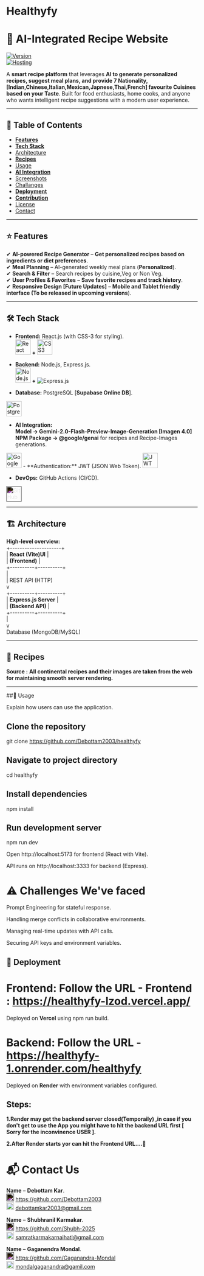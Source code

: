 # Healthyfy 

# 🍳 AI-Integrated Recipe Website     
[![Version](https://img.shields.io/badge/version-1.0.0-blue)]()  
[![Hosting](https://img.shields.io/badge/contributions-closed-orange.svg)]() 

A **smart recipe platform** that leverages **AI to generate personalized recipes, suggest meal plans, and provide 7 Nationality, [Indian,Chinese,Italian,Mexican,Japnese,Thai,French] favourite Cuisines based on your Taste**. Built for food enthusiasts, home cooks, and anyone who wants intelligent recipe suggestions with a modern user experience.

---

## 📑 Table of Contents
- [**Features**](#features)  
- [**Tech Stack**](#tech-stack)  
- [Architecture](#architecture)    
- [**Recipes**](#recipes)      
- [Usage](#usage)
- [**AI Integration**](#ai-integration)  
- [Screenshots](#screenshots)    
- [Challanges](#Challanges)  
- [**Deployment**](#deployment)  
- [**Contribution**](#contributing)  
- [License](#license)  
- [Contact](#contact)  

---

## ⭐ Features
✔ **AI-powered Recipe Generator** – **Get personalized recipes based on ingredients or diet preferences**.  
✔ **Meal Planning** – AI-generated weekly meal plans (**Personalized**).  
✔ **Search & Filter** – Search recipes by cuisine,Veg or Non Veg.  
✔ **User Profiles & Favorites** – **Save favorite recipes and track history**.  
✔ **Responsive Design [Future Updates]** – **Mobile and Tablet friendly interface (To be released in upcoming versions**).  

---

## 🛠 Tech Stack
- **Frontend:** React.js (with CSS-3 for styling).  
<img src="https://cdn.jsdelivr.net/gh/devicons/devicon/icons/react/react-original.svg" width="40" alt="React" />  **+** <img src="https://cdn.jsdelivr.net/gh/devicons/devicon/icons/css3/css3-original.svg" width="40" alt="CSS3" />

- **Backend:** Node.js, Express.js.  
  <img src="https://cdn.jsdelivr.net/gh/devicons/devicon/icons/nodejs/nodejs-original.svg" width="40" alt="Node.js" />  **+** <img src="https://img.shields.io/badge/Express.js-000000?style=for-the-badge&logo=express&logoColor=white" alt="Express.js" />

- **Database:** PostgreSQL [**Supabase Online DB**].  
<img src="https://cdn.jsdelivr.net/gh/devicons/devicon/icons/postgresql/postgresql-original.svg" width="40" alt="PostgreSQL" />  

- **AI Integration:**  
**Model -> Gemini-2.0-Flash-Preview-Image-Generation [Imagen 4.0]  
NPM Package -> @google/genai** for recipes and Recipe-Images generations.  
<img src="https://cdn.simpleicons.org/googlegemini/ffffff" width="40" alt="Google Gemini" />
- **Authentication:** JWT (JSON Web Token).  
<img src="https://jwt.io/img/pic_logo.svg" width="40" alt="JWT" />

- **DevOps:** GitHub Actions (CI/CD).  
<img src="https://cdn.jsdelivr.net/gh/devicons/devicon/icons/github/github-original.svg" width="40" alt="GitHub" style="filter: invert(1);" />

 

---

## 🏗 Architecture
**High-level overview:**   
+---------------------+   
|   **React (Vite)UI**  |    
|   **(Frontend)**     |   
+----------+----------+    
           |   
           | REST API (HTTP)   
           v   
+----------+----------+   
|  **Express.js Server** |   
|  **(Backend API)**    |   
+----------+----------+   
           |   
           v   
 Database (MongoDB/MySQL)   


 ---

 ## 🥓 Recipes
**Source :** **All continental recipes and their images are taken from the web for maintaining smooth server rendering.**


---

##🔖 Usage

Explain how users can use the application.

## Clone the repository
git clone https://github.com/Debottam2003/healthyfy

## Navigate to project directory
cd healthyfy

## Install dependencies
npm install

## Run development server
npm run dev

Open http://localhost:5173 for frontend (React with Vite).

API runs on http://localhost:3333 for backend (Express).	

# ⚠️ Challenges We've faced 

Prompt Engineering for stateful response.

Handling merge conflicts in collaborative environments.

Managing real-time updates with API calls.

Securing API keys and environment variables.

## 🚀 Deployment

# Frontend: Follow the URL - Frontend : https://healthyfy-lzod.vercel.app/   

Deployed on **Vercel** using npm run build.   

# Backend: Follow the URL - https://healthyfy-1.onrender.com/healthyfy   

Deployed on **Render** with environment variables configured.   

## Steps: 
**1.Render may get the backend server closed(Temporaily) ,in case if you don't get to use the App you might have to hit the backend URL first [ Sorry for the inconvinence USER ].**    

**2.After Render starts yor can hit the Frontend URL....💌**

# 📬 Contact Us

**Name** – **Debottam Kar**.   
<img src="https://cdn.jsdelivr.net/gh/devicons/devicon/icons/github/github-original.svg" width="20" alt="GitHub" style="filter: invert(1);" /> https://github.com/Debottam2003   
<img src="https://cdn.simpleicons.org/gmail/EA4335" width="20" alt="Gmail" />
debottamkar2003@gmail.com

**Name** – **Shubhranil Karmakar**.   
<img src="https://cdn.jsdelivr.net/gh/devicons/devicon/icons/github/github-original.svg" width="20" alt="GitHub" style="filter: invert(1);" /> https://github.com/Shubh-2025     
<img src="https://cdn.simpleicons.org/gmail/EA4335" width="20" alt="Gmail" />
samratkarmakarnaihati@gmail.com

**Name** – **Gaganendra Mondal**.   
<img src="https://cdn.jsdelivr.net/gh/devicons/devicon/icons/github/github-original.svg" width="20" alt="GitHub" style="filter: invert(1);" /> https://github.com/Gaganandra-Mondal   
<img src="https://cdn.simpleicons.org/gmail/EA4335" width="20" alt="Gmail" /> mondalgaganandra@gamil.com